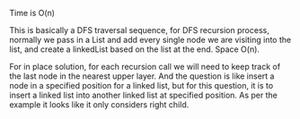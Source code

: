 
Time is O(n)

This is basically a DFS traversal sequence, for DFS recursion process, normally we pass in a List<Node> and add every single node we are visiting into the list, and create a linkedList based on the list at the end.  Space O(n).   

For in place solution, for each recursion call we will need to keep track of the last node in the nearest upper layer. And the question is like insert a node in a specified position for a linked list, but for this question, it is to insert a linked list into another linked list at specified position.  As per the example it looks like it only considers right child.      



  

